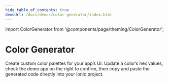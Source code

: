 ```yaml
---
hide_table_of_contents: true
demoUrl: /docs/demos/color-generator/index.html
---
```


import ColorGenerator from '@components/page/theming/ColorGenerator';

# Color Generator

Create custom color palettes for your app’s UI. Update a color’s hex values, check the demo app on the right to confirm, then copy and paste the generated code directly into your Ionic project.

<ColorGenerator>

</ColorGenerator>
